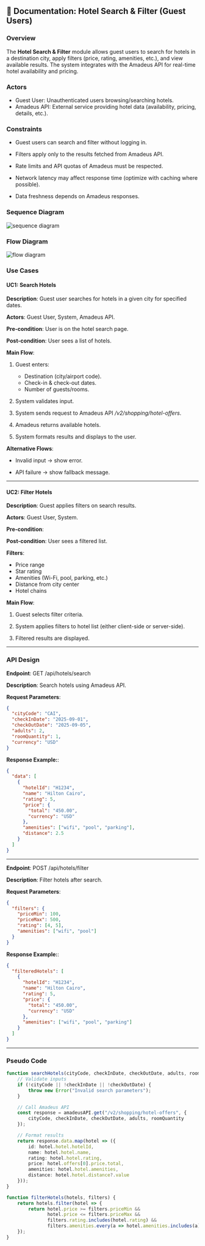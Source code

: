 ## 📖 Documentation: Hotel Search & Filter (Guest Users)

### Overview 
The **Hotel Search & Filter** module allows guest users to search for hotels in a destination city, apply filters (price, rating, amenities, etc.), and view available results. The system integrates with the Amadeus API for real-time hotel availability and pricing.



### Actors

- Guest User: Unauthenticated users browsing/searching hotels.
- Amadeus API: External service providing hotel data (availability, pricing, details, etc.). 



### Constraints
- Guest users can search and filter without logging in.

- Filters apply only to the results fetched from Amadeus API.

- Rate limits and API quotas of Amadeus must be respected.

- Network latency may affect response time (optimize with caching where possible).

- Data freshness depends on Amadeus responses.


### Sequence Diagram
![sequence diagram](https://drive.google.com/uc?export=view&id=1l91T5e6_FtTwCQUZDWj8nLi_ku5FkPIz)



### Flow Diagram
![flow diagram](https://drive.google.com/uc?export=view&id=1t5ZFGDA6d2c3tR5t4amradZc_2ytHxAO)



### Use Cases 

#### UC1: Search Hotels

**Description**: Guest user searches for hotels in a given city for specified dates.

**Actors**: Guest User, System, Amadeus API.

**Pre-condition**: User is on the hotel search page.

**Post-condition**: User sees a list of hotels.

**Main Flow**:

1. Guest enters:

    - Destination (city/airport code).
    - Check-in & check-out dates.
    - Number of guests/rooms.

2. System validates input.

3. System sends request to Amadeus API */v2/shopping/hotel-offers*.

4. Amadeus returns available hotels.

5. System formats results and displays to the user.

**Alternative Flows**:

- Invalid input → show error.

- API failure → show fallback message.

--- 

#### UC2: Filter Hotels

**Description**: Guest applies filters on search results.

**Actors**: Guest User, System.

**Pre-condition**: 

**Post-condition**: User sees a filtered list.

**Filters**:

- Price range
- Star rating
- Amenities (Wi-Fi, pool, parking, etc.)
- Distance from city center
- Hotel chains

**Main Flow**:

1. Guest selects filter criteria.

2. System applies filters to hotel list (either client-side or server-side).

3. Filtered results are displayed.

---

### API Design

**Endpoint**: GET /api/hotels/search

**Description**: Search hotels using Amadeus API.

**Request Parameters**:
```json
{
  "cityCode": "CAI",
  "checkInDate": "2025-09-01",
  "checkOutDate": "2025-09-05",
  "adults": 2,
  "roomQuantity": 1,
  "currency": "USD"
}
```

**Response Example:**:
```json
{
  "data": [
    {
      "hotelId": "H1234",
      "name": "Hilton Cairo",
      "rating": 5,
      "price": {
        "total": "450.00",
        "currency": "USD"
      },
      "amenities": ["wifi", "pool", "parking"],
      "distance": 2.5
    }
  ]
}
```

---

**Endpoint**: POST /api/hotels/filter

**Description**: Filter hotels after search.

**Request Parameters**:
```json
{ 
  "filters": {
    "priceMin": 100,
    "priceMax": 500,
    "rating": [4, 5],
    "amenities": ["wifi", "pool"]
  }
}
```

**Response Example:**:
```json
{
  "filteredHotels": [
    {
      "hotelId": "H1234",
      "name": "Hilton Cairo",
      "rating": 5,
      "price": {
        "total": "450.00",
        "currency": "USD"
      },
      "amenities": ["wifi", "pool", "parking"]
    }
  ]
}
```
---

### Pseudo Code

```typescript
function searchHotels(cityCode, checkInDate, checkOutDate, adults, roomQuantity) {
    // Validate inputs
    if (!cityCode || !checkInDate || !checkOutDate) {
        throw new Error("Invalid search parameters");
    }

    // Call Amadeus API
    const response = amadeusAPI.get("/v2/shopping/hotel-offers", {
        cityCode, checkInDate, checkOutDate, adults, roomQuantity
    });

    // Format results
    return response.data.map(hotel => ({
        id: hotel.hotel.hotelId,
        name: hotel.hotel.name,
        rating: hotel.hotel.rating,
        price: hotel.offers[0].price.total,
        amenities: hotel.hotel.amenities,
        distance: hotel.hotel.distance?.value
    }));
}

function filterHotels(hotels, filters) {
    return hotels.filter(hotel => {
        return hotel.price >= filters.priceMin &&
               hotel.price <= filters.priceMax &&
               filters.rating.includes(hotel.rating) &&
               filters.amenities.every(a => hotel.amenities.includes(a));
    });
}
```




